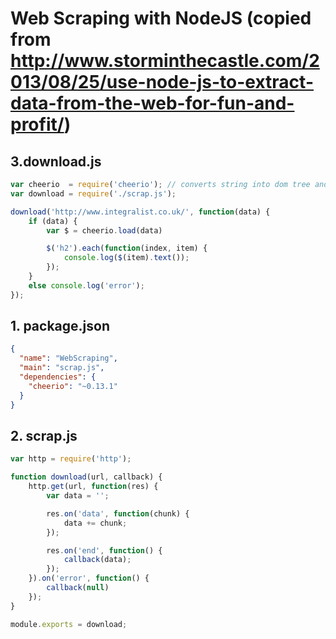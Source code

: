 # Web Scraping with NodeJS (copied from http://www.storminthecastle.com/2013/08/25/use-node-js-to-extract-data-from-the-web-for-fun-and-profit/)

## 3.download.js

```javascript
var cheerio  = require('cheerio'); // converts string into dom tree and provides querying (and other) methods
var download = require('./scrap.js');

download('http://www.integralist.co.uk/', function(data) {
    if (data) {
        var $ = cheerio.load(data)

        $('h2').each(function(index, item) {
            console.log($(item).text());
        });
    }
    else console.log('error');
});
```

## 1. package.json

```json
{
  "name": "WebScraping",
  "main": "scrap.js",
  "dependencies": {
    "cheerio": "~0.13.1"
  }
}
```

## 2. scrap.js

```javascript
var http = require('http');

function download(url, callback) {
    http.get(url, function(res) {
        var data = '';

        res.on('data', function(chunk) {
            data += chunk;
        });

        res.on('end', function() {
            callback(data);
        });
    }).on('error', function() {
        callback(null)
    });
}

module.exports = download;
```

